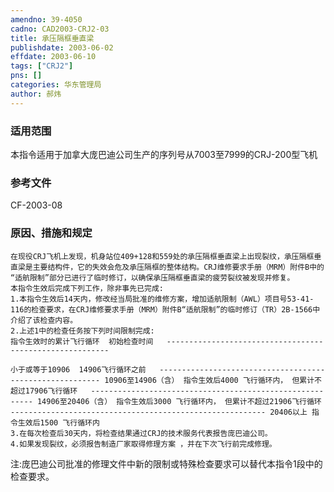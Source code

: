 ```yaml
---
amendno: 39-4050  
cadno: CAD2003-CRJ2-03  
title: 承压隔框垂直梁  
publishdate: 2003-06-02  
effdate: 2003-06-10  
tags: ["CRJ2"]  
pns: []  
categories: 华东管理局  
author: 郝炜  
---
```

  
### 适用范围  
本指令适用于加拿大庞巴迪公司生产的序列号从7003至7999的CRJ-200型飞机  
  
<!--more-->  
### 参考文件  
CF-2003-08  
  
### 原因、措施和规定  
    在现役CRJ飞机上发现，机身站位409+128和559处的承压隔框垂直梁上出现裂纹，承压隔框垂直梁是主要结构件，它的失效会危及承压隔框的整体结构。CRJ维修要求手册（MRM）附件B中的 “适航限制”部分已进行了临时修订，以确保承压隔框垂直梁的疲劳裂纹被发现并修复。  
    本指令生效后完成下列工作，除非事先已完成:  
    1.本指令生效后14天内，修改经当局批准的维修方案，增加适航限制（AWL）项目号53-41-116的检查要求，在CRJ维修要求手册（MRM）附件B“适航限制”的临时修订（TR）2B-1566中介绍了该检查内容。  
    2.上述1中的检查任务按下列时间限制完成:  
    指令生效时的累计飞行循环  初始检查时间   ---------------------------------------------------------
  
    小于或等于10906  14906飞行循环之前   --------------------------------------------------------- 10906至14906（含） 指令生效后4000 飞行循环内， 但累计不超过17906飞行循环   --------------------------------------------------------- 14906至20406（含） 指令生效后3000 飞行循环内， 但累计不超过21906飞行循环   --------------------------------------------------------- 20406以上 指令生效后1500 飞行循环内  
    3.在每次检查后30天内，将检查结果通过CRJ的技术服务代表报告庞巴迪公司。  
    4.如果发现裂纹，必须报告制造厂家取得修理方案 ，并在下次飞行前完成修理。  
  
注:庞巴迪公司批准的修理文件中新的限制或特殊检查要求可以替代本指令1段中的检查要求。  
